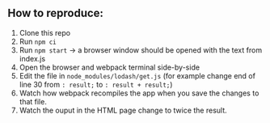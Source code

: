 ## How to reproduce:
1. Clone this repo
2. Run `npm ci`
3. Run `npm start` -> a browser window should be opened with the text from index.js
4. Open the browser and webpack terminal side-by-side
5. Edit the file in `node_modules/lodash/get.js` (for example change end of line 30 from `: result;` to `: result + result;`)
6. Watch how webpack recompiles the app when you save the changes to that file.
7. Watch the ouput in the HTML page change to twice the result.